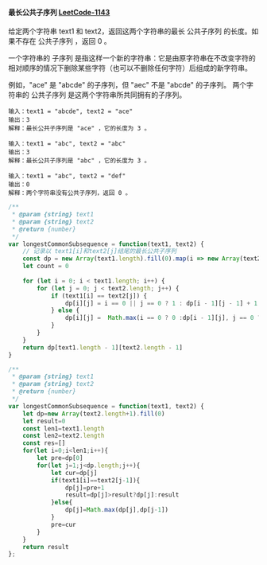 #### 最长公共子序列 [LeetCode-1143](https://leetcode.cn/problems/longest-common-subsequence/)

给定两个字符串 text1 和 text2，返回这两个字符串的最长 公共子序列 的长度。如果不存在 公共子序列 ，返回 0 。

一个字符串的 子序列 是指这样一个新的字符串：它是由原字符串在不改变字符的相对顺序的情况下删除某些字符（也可以不删除任何字符）后组成的新字符串。

例如，"ace" 是 "abcde" 的子序列，但 "aec" 不是 "abcde" 的子序列。
两个字符串的 公共子序列 是这两个字符串所共同拥有的子序列。

```
输入：text1 = "abcde", text2 = "ace" 
输出：3  
解释：最长公共子序列是 "ace" ，它的长度为 3 。
```

```
输入：text1 = "abc", text2 = "abc"
输出：3
解释：最长公共子序列是 "abc" ，它的长度为 3 。
```

```
输入：text1 = "abc", text2 = "def"
输出：0
解释：两个字符串没有公共子序列，返回 0 。
```

```js
/**
 * @param {string} text1
 * @param {string} text2
 * @return {number}
 */
var longestCommonSubsequence = function(text1, text2) {
    // 记录以 text1[i]和text2[j]结尾的最长公共子序列
    const dp = new Array(text1.length).fill(0).map(i => new Array(text2.length).fill(0))
    let count = 0
    
    for (let i = 0; i < text1.length; i++) {
        for (let j = 0; j < text2.length; j++) {
            if (text1[i] == text2[j]) {
                dp[i][j] = i == 0 || j == 0 ? 1 : dp[i - 1][j - 1] + 1
            } else {
                dp[i][j] =  Math.max(i == 0 ? 0 :dp[i - 1][j], j == 0 ? 0 :dp[i][j - 1])
            }
        }
    }
    return dp[text1.length - 1][text2.length - 1]
}
```

```js
/**
 * @param {string} text1
 * @param {string} text2
 * @return {number}
 */
var longestCommonSubsequence = function(text1, text2) {
    let dp=new Array(text2.length+1).fill(0)
    let result=0
    const len1=text1.length
    const len2=text2.length
    const res=[]
    for(let i=0;i<len1;i++){
        let pre=dp[0]
        for(let j=1;j<dp.length;j++){
            let cur=dp[j]
            if(text1[i]==text2[j-1]){
                dp[j]=pre+1
                result=dp[j]>result?dp[j]:result
            }else{
                dp[j]=Math.max(dp[j],dp[j-1])
            }
            pre=cur
        }
    }
    return result
};
```